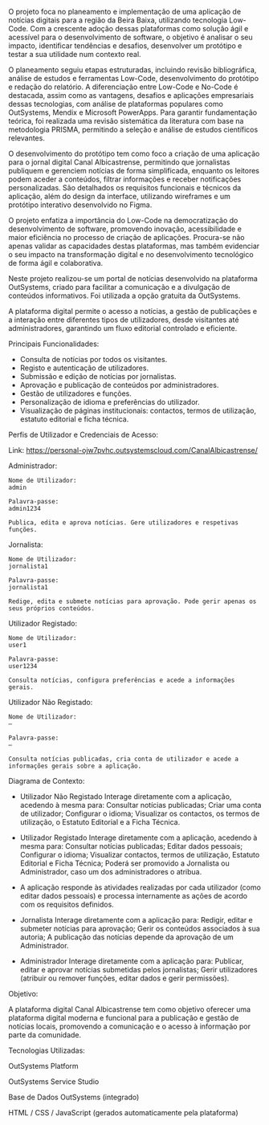 O projeto foca no planeamento e implementação de uma aplicação de notícias digitais para a região da Beira Baixa, utilizando tecnologia Low-Code. Com a crescente adoção dessas plataformas como solução ágil e acessível para o 
desenvolvimento de software, o objetivo é analisar o seu impacto, identificar tendências e desafios, desenvolver um protótipo e testar a sua utilidade num contexto real.

O planeamento seguiu etapas estruturadas, incluindo revisão bibliográfica, análise de estudos e ferramentas Low-Code, desenvolvimento do protótipo e redação do relatório. A diferenciação entre Low-Code e No-Code é destacada,
assim como as vantagens, desafios e aplicações empresariais dessas tecnologias, com análise de plataformas populares como OutSystems, Mendix e Microsoft PowerApps. Para garantir fundamentação teórica, foi realizada uma revisão
sistemática da literatura com base na metodologia PRISMA, permitindo a seleção e análise de estudos científicos relevantes.

O desenvolvimento do protótipo tem como foco a criação de uma aplicação para o jornal digital Canal Albicastrense, permitindo que jornalistas publiquem e gerenciem notícias de forma simplificada, enquanto os leitores podem aceder a
conteúdos, filtrar informações e receber notificações personalizadas. São detalhados os requisitos funcionais e técnicos da aplicação, além do design da interface, utilizando wireframes e um protótipo interativo desenvolvido no Figma.

O projeto enfatiza a importância do Low-Code na democratização do desenvolvimento de software, promovendo inovação, acessibilidade e maior eficiência no processo de criação de aplicações. Procura-se não apenas validar as
capacidades destas plataformas, mas também evidenciar o seu impacto na transformação digital e no desenvolvimento tecnológico de forma ágil e colaborativa.

Neste projeto realizou-se um portal de notícias desenvolvido na plataforma OutSystems, criado para facilitar a comunicação e a divulgação de conteúdos informativos. Foi utilizada a opção gratuita da OutSystems.

A plataforma digital permite o acesso a notícias, a gestão de publicações e a interação entre diferentes tipos de utilizadores, desde visitantes até administradores, garantindo um fluxo editorial controlado e eficiente.

Principais Funcionalidades:
  - Consulta de notícias por todos os visitantes.
  - Registo e autenticação de utilizadores.
  - Submissão e edição de notícias por jornalistas.
  - Aprovação e publicação de conteúdos por administradores.
  - Gestão de utilizadores e funções.
  - Personalização de idioma e preferências do utilizador.
  - Visualização de páginas institucionais: contactos, termos de utilização, estatuto editorial e ficha técnica.

Perfis de Utilizador e Credenciais de Acesso:


Link: https://personal-ojw7pvhc.outsystemscloud.com/CanalAlbicastrense/


  Administrador: 
  
    Nome de Utilizador: 
    admin
    
    Palavra-passe: 
    admin1234
    
    Publica, edita e aprova notícias. Gere utilizadores e respetivas funções.

  Jornalista:
  
    Nome de Utilizador: 
    jornalista1
    
    Palavra-passe: 
    jornalista1
    
    Redige, edita e submete notícias para aprovação. Pode gerir apenas os seus próprios conteúdos.

  Utilizador Registado:			
  
    Nome de Utilizador: 
    user1
    
    Palavra-passe: 
    user1234
    
    Consulta notícias, configura preferências e acede a informações gerais.

  Utilizador Não Registado:			
  
    Nome de Utilizador: 
    —
    
    Palavra-passe: 
    —
    
    Consulta notícias publicadas, cria conta de utilizador e acede a informações gerais sobre a aplicação.

Diagrama de Contexto:
  - Utilizador Não Registado
    Interage diretamente com a aplicação, acedendo à mesma para:
    Consultar notícias publicadas;
    Criar uma conta de utilizador;
    Configurar o idioma;
    Visualizar os contactos, os termos de utilização, o Estatuto Editorial e a Ficha Técnica.

  - Utilizador Registado
    Interage diretamente com a aplicação, acedendo à mesma para:
    Consultar notícias publicadas;
    Editar dados pessoais;
    Configurar o idioma;
    Visualizar contactos, termos de utilização, Estatuto Editorial e Ficha Técnica;
    Poderá ser promovido a Jornalista ou Administrador, caso um dos administradores o atribua.

  - A aplicação responde às atividades realizadas por cada utilizador (como editar dados pessoais) e processa internamente as ações de acordo com os requisitos definidos.

  - Jornalista
    Interage diretamente com a aplicação para:
    Redigir, editar e submeter notícias para aprovação;
    Gerir os conteúdos associados à sua autoria;
    A publicação das notícias depende da aprovação de um Administrador.

  - Administrador
    Interage diretamente com a aplicação para:
    Publicar, editar e aprovar notícias submetidas pelos jornalistas;
    Gerir utilizadores (atribuir ou remover funções, editar dados e gerir permissões).

Objetivo:

  A plataforma digital Canal Albicastrense tem como objetivo oferecer uma plataforma digital moderna e funcional para a publicação e gestão de notícias locais, promovendo a comunicação e o acesso à informação por parte da comunidade.

Tecnologias Utilizadas:

OutSystems Platform

OutSystems Service Studio

Base de Dados OutSystems (integrado)

HTML / CSS / JavaScript (gerados automaticamente pela plataforma)
